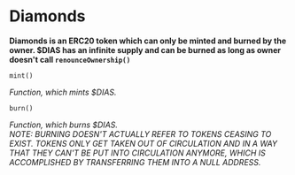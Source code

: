# Diamonds

**Diamonds is an ERC20 token which can only be minted and burned by the owner. $DIAS has an infinite supply and can be burned as long as owner doesn't call ```renounceOwnership()```**

```
mint()
```
*Function, which mints $DIAS.*

```
burn()
```
*Function, which burns $DIAS.*   
*NOTE: BURNING DOESN'T ACTUALLY REFER TO TOKENS CEASING TO EXIST. TOKENS ONLY GET TAKEN OUT OF CIRCULATION AND IN A WAY THAT THEY CAN'T BE PUT INTO CIRCULATION ANYMORE, WHICH IS ACCOMPLISHED BY TRANSFERRING THEM INTO A NULL ADDRESS.*
